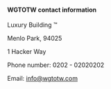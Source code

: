#### WGTOTW contact information

Luxury Building &trade;

Menlo Park, 94025

1 Hacker Way

Phone number: 0202 - 02020202

Email: info@wgtotw.com
